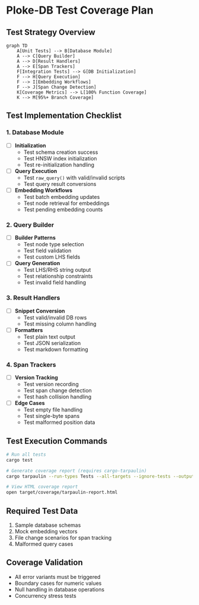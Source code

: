 # Ploke-DB Test Coverage Plan

## Test Strategy Overview
```mermaid
graph TD
    A[Unit Tests] --> B[Database Module]
    A --> C[Query Builder]
    A --> D[Result Handlers]
    A --> E[Span Trackers]
    F[Integration Tests] --> G[DB Initialization]
    F --> H[Query Execution]
    F --> I[Embedding Workflows]
    F --> J[Span Change Detection]
    K[Coverage Metrics] --> L[100% Function Coverage]
    K --> M[95%+ Branch Coverage]
```

## Test Implementation Checklist

### 1. Database Module
- [ ] **Initialization**
  - Test schema creation success
  - Test HNSW index initialization
  - Test re-initialization handling
- [ ] **Query Execution**
  - Test `raw_query()` with valid/invalid scripts
  - Test query result conversions
- [ ] **Embedding Workflows**
  - Test batch embedding updates
  - Test node retrieval for embeddings
  - Test pending embedding counts

### 2. Query Builder
- [ ] **Builder Patterns**
  - Test node type selection
  - Test field validation
  - Test custom LHS fields
- [ ] **Query Generation**
  - Test LHS/RHS string output
  - Test relationship constraints
  - Test invalid field handling

### 3. Result Handlers
- [ ] **Snippet Conversion**
  - Test valid/invalid DB rows
  - Test missing column handling
- [ ] **Formatters**
  - Test plain text output
  - Test JSON serialization
  - Test markdown formatting

### 4. Span Trackers
- [ ] **Version Tracking**
  - Test version recording
  - Test span change detection
  - Test hash collision handling
- [ ] **Edge Cases**
  - Test empty file handling
  - Test single-byte spans
  - Test malformed position data

## Test Execution Commands
```bash
# Run all tests
cargo test

# Generate coverage report (requires cargo-tarpaulin)
cargo tarpaulin --run-types Tests --all-targets --ignore-tests --output-dir target --report-dir coverage

# View HTML coverage report
open target/coverage/tarpaulin-report.html
```

## Required Test Data
1. Sample database schemas
2. Mock embedding vectors
3. File change scenarios for span tracking
4. Malformed query cases

## Coverage Validation
- All error variants must be triggered
- Boundary cases for numeric values
- Null handling in database operations
- Concurrency stress tests
